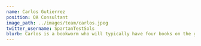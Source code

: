 ```yaml
---
name: Carlos Gutierrez
position: QA Consultant
image_path: ../images/team/carlos.jpeg
twitter_username: SpartanTestSols
blurb: Carlos is a bookworm who will typically have four books on the go.
---
```

